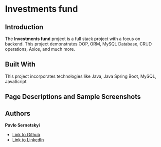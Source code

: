 # Investments fund

## Introduction
The **Investments fund** project is a full stack project with a focus on backend. This project demonstrates OOP, ORM, MySQL Database, CRUD operations, Axios, and much more.
## Built With
This project incorporates technologies like Java, Java Spring Boot, MySQL, JavaScript

## Page Descriptions and Sample Screenshots

## Authors

 **Pavlo Sernetskyi** 
- [Link to Github](https://github.com/PavloSernetskyi)
- [Link to LinkedIn](https://www.linkedin.com/in/pavlo-sernetskyi)



